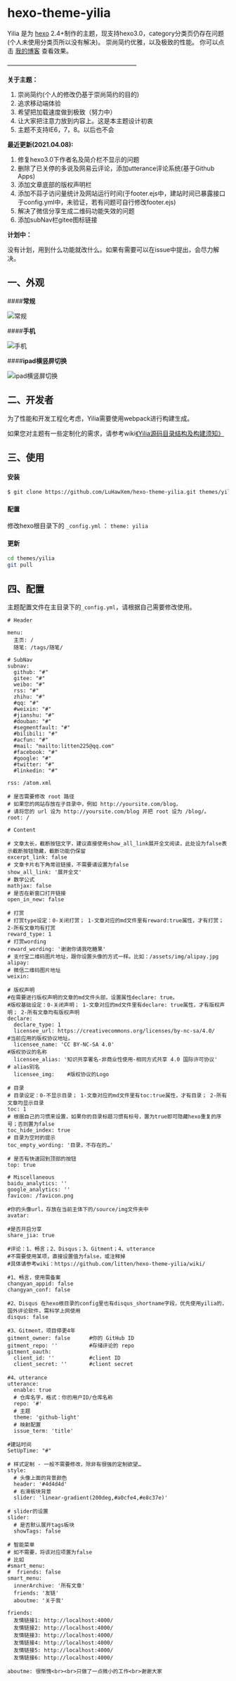 hexo-theme-yilia
================

Yilia 是为 [hexo](https://github.com/tommy351/hexo) 2.4+制作的主题，现支持hexo3.0，category分类页仍存在问题(个人未使用分类页所以没有解决)。
崇尚简约优雅，以及极致的性能。 你可以点击 [我的博客](http://www.luhawxem.cn:4000/) 查看效果。           

—————————————————————

**关于主题：**

1. 崇尚简约(个人的修改仍基于崇尚简约的目的)       
2. 追求移动端体验     
3. 希望把加载速度做到极致（努力中）    
4. 让大家把注意力放到内容上。这是本主题设计初衷      
5. 主题不支持IE6，7，8。以后也不会     

**最近更新(2021.04.08):**

1. 修复hexo3.0下作者名及简介栏不显示的问题
2. 删除了已关停的多说及网易云评论，添加utterance评论系统(基于Github Apps)
3. 添加文章底部的版权声明栏
4. 添加不蒜子访问量统计及网站运行时间(于footer.ejs中，建站时间已暴露接口于config.yml中，未验证，若有问题可自行修改footer.ejs)
5. 解决了微信分享生成二维码功能失效的问题
6. 添加subNav栏gitee图标链接

**计划中：**

没有计划，用到什么功能就改什么。如果有需要可以在issue中提出，会尽力解决。
## 一、外观

####**常规**

![常规](https://cloud.githubusercontent.com/assets/2024949/19027861/92879edc-8967-11e6-8e60-7987b6507c8d.gif)

####**手机**

![手机](https://cloud.githubusercontent.com/assets/2024949/19027020/1c5b756a-895f-11e6-99bf-ddff9687aee0.gif)   

####**ipad横竖屏切换**

![ipad横竖屏切换](https://cloud.githubusercontent.com/assets/2024949/19026392/e74e1816-8957-11e6-8f08-eac9b3c8c036.gif)                    

## 二、开发者

为了性能和开发工程化考虑，Yilia需要使用webpack进行构建生成。

如果您对主题有一些定制化的需求，请参考wiki[《Yilia源码目录结构及构建须知》](https://github.com/litten/hexo-theme-yilia/wiki/Yilia%E6%BA%90%E7%A0%81%E7%9B%AE%E5%BD%95%E7%BB%93%E6%9E%84%E5%8F%8A%E6%9E%84%E5%BB%BA%E9%A1%BB%E7%9F%A5)

## 三、使用

#### 安装

``` bash
$ git clone https://github.com/LuHawXem/hexo-theme-yilia.git themes/yilia
```

#### 配置

修改hexo根目录下的 `_config.yml` ： `theme: yilia`

#### 更新

``` bash
cd themes/yilia
git pull
```

## 四、配置

主题配置文件在主目录下的`_config.yml`，请根据自己需要修改使用。

```
# Header

menu:
  主页: /
  随笔: /tags/随笔/

# SubNav
subnav:
  github: "#"
  gitee: "#"
  weibo: "#"
  rss: "#"
  zhihu: "#"
  #qq: "#"
  #weixin: "#"
  #jianshu: "#"
  #douban: "#"
  #segmentfault: "#"
  #bilibili: "#"
  #acfun: "#"
  #mail: "mailto:litten225@qq.com"
  #facebook: "#"
  #google: "#"
  #twitter: "#"
  #linkedin: "#"

rss: /atom.xml

# 是否需要修改 root 路径
# 如果您的网站存放在子目录中，例如 http://yoursite.com/blog，
# 请将您的 url 设为 http://yoursite.com/blog 并把 root 设为 /blog/。
root: /

# Content

# 文章太长，截断按钮文字，建议直接使用show_all_link展开全文阅读，此处设为false表示截断按钮隐藏，截断功能仍保留
excerpt_link: false
# 文章卡片右下角常驻链接，不需要请设置为false
show_all_link: '展开全文'
# 数学公式
mathjax: false
# 是否在新窗口打开链接
open_in_new: false

# 打赏
# 打赏type设定：0-关闭打赏； 1-文章对应的md文件里有reward:true属性，才有打赏； 2-所有文章均有打赏
reward_type: 1
# 打赏wording
reward_wording: '谢谢你请我吃糖果'
# 支付宝二维码图片地址，跟你设置头像的方式一样。比如：/assets/img/alipay.jpg
alipay: 
# 微信二维码图片地址
weixin:

# 版权声明
#在需要进行版权声明的文章的md文件头部，设置属性declare: true。
#版权基础设定：0-关闭声明； 1-文章对应的md文件里有declare: true属性，才有版权声明； 2-所有文章均有版权声明
declare:
  declare_type: 1
  licensee_url: https://creativecommons.org/licenses/by-nc-sa/4.0/        #当前应用的版权协议地址。
  licensee_name: 'CC BY-NC-SA 4.0'                                        #版权协议的名称
  licensee_alias: '知识共享署名-非商业性使用-相同方式共享 4.0 国际许可协议'       # alias别名
  licensee_img:    #版权协议的Logo

# 目录
# 目录设定：0-不显示目录； 1-文章对应的md文件里有toc:true属性，才有目录； 2-所有文章均显示目录
toc: 1
# 根据自己的习惯来设置，如果你的目录标题习惯有标号，置为true即可隐藏hexo重复的序号；否则置为false
toc_hide_index: true
# 目录为空时的提示
toc_empty_wording: '目录，不存在的…'

# 是否有快速回到顶部的按钮
top: true

# Miscellaneous
baidu_analytics: ''
google_analytics: ''
favicon: /favicon.png

#你的头像url，存放在当前主体下的/source/img文件夹中
avatar:

#是否开启分享
share_jia: true

#评论：1、畅言；2、Disqus；3、Gitment；4、utterance
#不需要使用某项，直接设置值为false，或注释掉
#具体请参考wiki：https://github.com/litten/hexo-theme-yilia/wiki/

#1、畅言，使用需备案
changyan_appid: false
changyan_conf: false

#2、Disqus 在hexo根目录的config里也有disqus_shortname字段，优先使用yilia的，国外评论软件，需科学上网使用
disqus: false

#3、Gitment，项目停更4年
gitment_owner: false      #你的 GitHub ID
gitment_repo: ''          #存储评论的 repo
gitment_oauth:
  client_id: ''           #client ID
  client_secret: ''       #client secret

#4、utterance
utterance:
  enable: true
  # 仓库名字，格式：你的用户ID/仓库名称
  repo: '#'
  # 主题
  theme: 'github-light'
  # 映射配置
  issue_term: 'title'

#建站时间 
SetUpTime: "#"

# 样式定制 - 一般不需要修改，除非有很强的定制欲望…
style:
  # 头像上面的背景颜色
  header: '#4d4d4d'
  # 右滑板块背景
  slider: 'linear-gradient(200deg,#a0cfe4,#e8c37e)'

# slider的设置
slider:
  # 是否默认展开tags板块
  showTags: false

# 智能菜单
# 如不需要，将该对应项置为false
# 比如
#smart_menu:
#  friends: false
smart_menu:
  innerArchive: '所有文章'
  friends: '友链'
  aboutme: '关于我'

friends:
  友情链接1: http://localhost:4000/
  友情链接2: http://localhost:4000/
  友情链接3: http://localhost:4000/
  友情链接4: http://localhost:4000/
  友情链接5: http://localhost:4000/
  友情链接6: http://localhost:4000/

aboutme: 很惭愧<br><br>只做了一点微小的工作<br>谢谢大家
```


